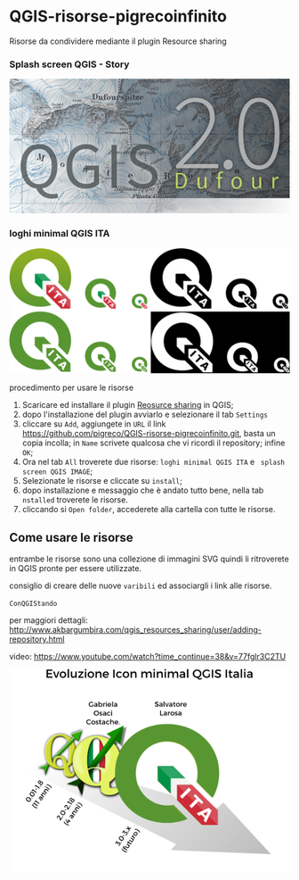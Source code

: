 # QGIS-risorse-pigrecoinfinito
Risorse da condividere mediante il plugin Resource sharing

### Splash screen QGIS - Story
![splash](collections/SplashScreen_QGIS/preview/from_2.0_to_2.18.gif)

### loghi minimal QGIS ITA
![serie](collections/logo-QGIS_3_minimal_ITA/preview/serie_icon_Q3_ITA.png)

procedimento per usare le risorse

1. Scaricare ed installare il plugin [Reosurce sharing](http://www.akbargumbira.com/qgis_resources_sharing/) in QGIS;
2. dopo l'installazione del plugin avviarlo e selezionare il tab `Settings` 
3. cliccare su `Add`, aggiungete in `URL` il link https://github.com/pigreco/QGIS-risorse-pigrecoinfinito.git, basta un copia incolla; in `Name` scrivete qualcosa che vi ricordi il repository; infine `OK`; 
4. Ora nel tab `All` troverete due risorse: `loghi minimal QGIS ITA`  e ` splash screen QGIS IMAGE`; 
5. Selezionate le risorse e cliccate su `install`;
6. dopo installazione e messaggio che è andato tutto bene, nella tab `nstalled` troverete le risorse.
7. cliccando si `Open folder`, accederete alla cartella con tutte le risorse.

## Come usare le risorse

entrambe le risorse sono una collezione di immagini SVG quindi li ritroverete in QGIS pronte per essere utilizzate.

consiglio di creare delle nuove `varibili` ed associargli i link alle risorse.

`ConQGIStando`

per maggiori dettagli: http://www.akbargumbira.com/qgis_resources_sharing/user/adding-repository.html

video: https://www.youtube.com/watch?time_continue=38&v=77fglr3C2TU
 
![evoluzione](collections/logo-QGIS_3_minimal_ITA/preview/evolution_qgis_ita_storia.png)
